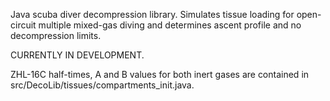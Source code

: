 Java scuba diver decompression library. Simulates tissue loading for open-circuit multiple mixed-gas diving and determines ascent profile and no decompression limits.

CURRENTLY IN DEVELOPMENT.

ZHL-16C half-times, A and B values for both inert gases are contained in src/DecoLib/tissues/compartments_init.java.
